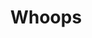 ---
layout: page
permalink: /404.html
title: "Whoops"
description: "Oh there's nothing here... probably your fault not mine."
redirect: true
---